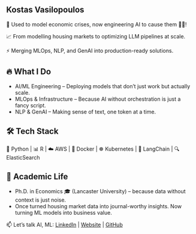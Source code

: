## Kostas Vasilopoulos 

🚀 Used to model economic crises, now engineering AI to cause them 🦾🤖!

📈 From modelling housing markets to optimizing LLM pipelines at scale.

⚡ Merging MLOps, NLP, and GenAI into production-ready solutions.

## 🔥 What I Do

* AI/ML Engineering – Deploying models that don’t just work but actually scale.
* MLOps & Infrastructure – Because AI without orchestration is just a fancy script.
* NLP & GenAI – Making sense of text, one token at a time.

## 🛠️ Tech Stack

🐍 Python | 📊 R | ☁️ AWS | 🐳 Docker | ☸️ Kubernetes | 🦜 LangChain | 🔍 ElasticSearch

## 🎯  Academic Life

* Ph.D. in Economics 🎓 (Lancaster University) – because data without context is just noise.
* Once turned housing market data into journal-worthy insights. Now turning ML models into business value.

📫 Let’s talk AI, ML: [LinkedIn](https://www.linkedin.com/in/kvasilopoulos) | [Website](https://kvasilopoulos.com/) | [GitHub](https://github.com/kvasilopoulos)
